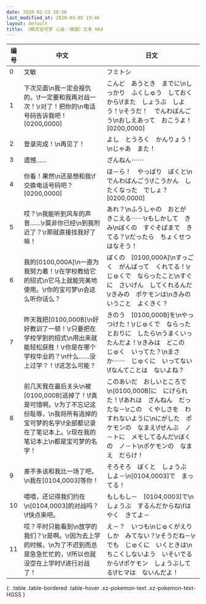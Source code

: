 ```yaml
---
date: 2020-02-23 20:56
last_modified_at: 2020-03-05 19:46
layout: default
title: 《精灵宝可梦 心金／魂银》文本 664
---
```

| 编号 | 中文 | 日文 |
| ---- | ---- | ---- |
| 0 | 文敏 | フミトシ |
| 1 | 下次见面\n我一定会报仇的。\f一定要和我再对战一次！\r对了！把你的\n电话号码告诉我吧！[0200,0000] | こんど　あうとき　までに\nしっかり　ふくしゅう　しておくから\fまた　しょうぶ　しよう！\rそうだ！　でんわばんごう\nおしえあって　おこうよ！[0200,0000] |
| 2 | 登录完成！\n再见了！ | よし　とうろく　かんりょう！\nじゃあ　また！ |
| 3 | 遗憾…… | ざんねん⋯⋯ |
| 4 | 你看！果然\n还是想和我\f交换电话号码吧？[0200,0000] | ほ－ら！　やっぱり　ぼくと\nでんわばんごう\fこうかん　したくなった　でしょ？[0200,0000] |
| 5 | 哎？\n我能听到风车的声音……\r莫非你已经\n到我附近了？\r那就直接找我好了嘛！ | あれ？\nふうしゃの　おとが　きこえる⋯⋯\rもしかして　きみ\nぼくの　すぐそばまで　きてる？\rだったら　ちょくせつ　はなそう！ |
| 6 | 我的[0100,000A]\n一直为我努力着！\r在学校教给它的招式\n它马上就能完美地使用。\r你的宝可梦\n会这么听你话么？ | ぼくの　[0100,000A]\nすっごく　がんばって　くれてる！\rじゅくで　ならったこと\nすぐに　さいげん　してくれるんだ\rきみの　ポケモンは\nきみの　いうこと　よくきく？ |
| 7 | 昨天我把[0100,000B]\n好好教训了一顿！\r只要把在学校学到的招式\n用出来就能轻松获胜！\r你是在哪个学校毕业的？\n什么……没上过学？！\f这怎么可能？ | きのう　[0100,000B]を\nやっつけた！\rじゅくで　ならったとおりに　したら\nうまくいったんだよ！\rきみは　どこの　じゅく　いってた？\nまさか⋯⋯　じゅくに　いってない\fなんてことは　ないよね？ |
| 8 | 前几天我在最后关头\n被[0100,000B]逃掉了！\f真是可惜啊。\r为了不忘记这份耻辱，\n我将所有逃掉的宝可梦的名字\f全部都记录在了笔记本上。\r现在我的笔记本上\n都是宝可梦的名字！ | このあいだ　おしいところで\n[0100,000B]に　にげられた！\fあれは　ざんねん　だったな－\rこの　くやしさを　わすれないように\nにがした　ポケモンの　なまえ\fぜんぶ　ノ－トに　メモしてるんだ\rぼくの　ノ－ト\nポケモンの　なまえ　だらけ！ |
| 9 | 差不多该和我比一场了吧，\n我在[0104,0003]等你！ | そろそろ　ぼくと　しょうぶ　しよ－\n[0104,0003]で　まってる！ |
| 10 | 喂喂，还记得我们约在\n[0104,0003]的对战吗？\f快点来吧。 | もしもし－　[0104,0003]で\nしょうぶ　するんだからね\fはやく　きてよ－ |
| 11 | 哎？平时只能看到\n放学的我们？\r是啊。\r因为去上学的时候，\n为了不迟到而总是急急忙忙的，\f所以也就没空在上学时\f进行对战了！ | え－？　いつも\nじゅくがえりしか　みてない？\rそうだね－\rでも　じゅくに　いくときは\nちこくしないよう　いそいでるから\fポケモン　しょうぶしてる\fヒマは　ないんだよ！ |
{: .table .table-bordered .table-hover .xz-pokemon-text .xz-pokemon-text-HGSS }